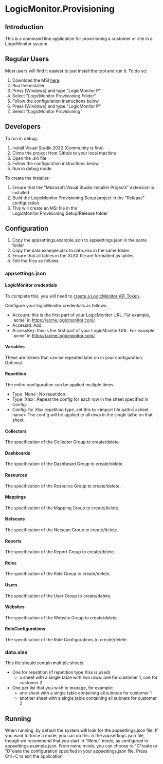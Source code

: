# LogicMonitor.Provisioning

## Introduction

This is a command line application for provisioning
a customer or site in a LogicMonitor system.

## Regular Users

Most users will find it easiest to just install the tool and run it.  To do so:
1. Download the MSI [here](https://github.com/panoramicdata/LogicMonitor.Provisioning/blob/main/Installer/LogicMonitor.Provisioning.Setup.msi).
2. Run the installer
3. Press [Windows] and type "LogicMonitor P"
4. Select "LogicMonitor Provisioning Folder"
5. Follow the configuration instructions below
3. Press [Windows] and type "LogicMonitor P"
4. Select "LogicMonitor Provisioning"

## Developers

To run in debug:
1. Install Visual Studio 2022 (Community is fine)
2. Clone the project from Github to your local machine
3. Open the .sln file
4. Follow the configuration instructions below
5. Run in debug mode

To create the installer:
1. Ensure that the "Microsoft Visual Studio Installer Projects" extension is installed
2. Build the LogicMonitor.Provisioning.Setup project in the "Release" configuration
3. This will create an MSI file in the LogicMonitor.Provisioning.Setup/Release folder

## Configuration

1. Copy the appsettings.example.json to appsettings.json in the same folder
2. Copy the data.example.xlsx to data.xlsx in the same folder
3. Ensure that all tables in the XLSX file are formatted as tables.
4. Edit the files as follows:

### appsettings.json

#### LogicMonitor credentials

To complete this, you will need to [create a LogicMonitor API Token](https://www.logicmonitor.com/support/settings/users-and-roles/api-tokens).

Configure your logicMonitor credentials as follows:
* Account: this is the first part of your LogicMonitor URL. For example, 'acme' in https://acme.logicmonitor.com/.
* AccessId: Add 
* AccessKey: this is the first part of your LogicMonitor URL. For example, 'acme' in https://acme.logicmonitor.com/.

#### Variables
These are tokens that can be repeated later on in your configuration.  Optional.

#### Repetition
The entire configuration can be applied multiple times.
* Type 'None': No repetition. 
* Type 'Xlsx': Repeat the config for each row in the sheet specified in Config.
* Config: for Xlsx repetition type, set this to &lt;import file path&gt;|&lt;sheet name&gt;  The config will be applied to all rows in the single talbe on that sheet.

#### Collectors
The specification of the Collector Group to create/delete.

#### Dashboards
The specification of the Dashboard Group to create/delete.

#### Resources
The specification of the Resource Group to create/delete.

#### Mappings
The specification of the Mapping Group to create/delete.

#### Netscans
The specification of the Netscan Group to create/delete.

#### Reports
The specification of the Report Group to create/delete.

#### Roles
The specification of the Role Group to create/delete.

#### Users
The specification of the User Group to create/delete.

#### Websites
The specification of the Website Group to create/delete.

#### RoleConfigurations
The specification of the Role Configurations to create/delete.

### data.xlsx

This file should contain multiple sheets:
* One for repetition (if repetition type Xlsx is used)
	* a sheet with a single table with two rows: one for customer 1, one for customer 2
* One per list that you wish to manage, for example:
  * one sheet with a single table containing all subnets for customer 1
  * another sheet with a single table containing all subnets for customer 2

## Running

When running, by default the system will look for the appsettings.json file.
If you want to force a mode, you can do this in the appsettings.json file, though we recommend that you start in "Menu" mode, as configured in appsettings.example.json.
From menu mode, you can choose to "C"reate or "D"elete the configuration specified in your appsettings.json file.
Press Ctrl+C to exit the application.
